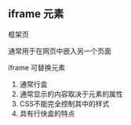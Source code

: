 ## iframe 元素
框架页

通常用于在网页中嵌入另一个页面

iframe 可替换元素

1. 通常行盒
2. 通常显示的内容取决于元素的属性
3. CSS不能完全控制其中的样式
4. 具有行快盒的特点